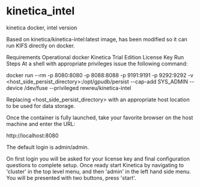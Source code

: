 # kinetica_intel
kinetica docker, intel version

Based on kinetica/kinetica-intel:latest image, has been modified so it can run KIFS directly on docker.

Requirements
Operational docker
Kinetica Trial Edition License Key
Run Steps
At a shell with appropriate privileges issue the following command:

docker run --rm -p 8080:8080 -p 8088:8088 -p 9191:9191 -p 9292:9292 -v <host_side_persist_directory>:/opt/gpudb/persist --cap-add SYS_ADMIN --device /dev/fuse --privileged rewreu/kinetica-intel

Replacing <host_side_persist_directory> with an appropriate host location to be used for data storage.

Once the container is fully launched, take your favorite browser on the host machine and enter the URL:

http://localhost:8080

The default login is admin/admin.

On first login you will be asked for your license key and final configuration questions to complete setup. Once ready start Kinetica by navigating to 'cluster' in the top level menu, and then 'admin' in the left hand side menu. You will be presented with two buttons, press 'start'.
